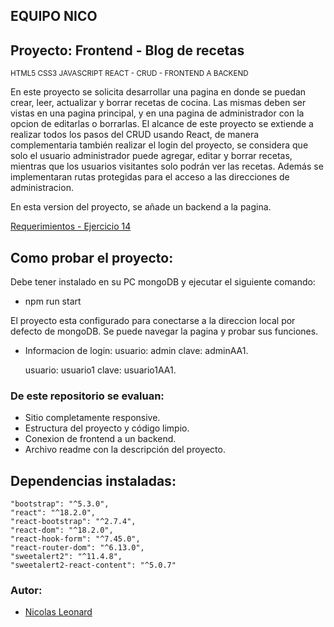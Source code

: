 ## EQUIPO NICO
## Proyecto: Frontend - Blog de recetas
<sub>HTML5 CSS3 JAVASCRIPT REACT - CRUD - FRONTEND A BACKEND</sub>

En este proyecto se solicita desarrollar una pagina en donde se puedan crear, leer, actualizar y borrar recetas de cocina. Las mismas deben ser vistas en una pagina principal, y en una pagina de administrador con la opcion de editarlas o borrarlas.
El alcance de este proyecto se extiende a realizar todos los pasos del CRUD usando React, de manera complementaria también realizar el login del proyecto, se considera que solo el usuario administrador puede agregar, editar y borrar recetas, mientras que los usuarios visitantes solo podrán ver
las recetas. Además se implementaran rutas protegidas para el acceso a las direcciones de administracion.

En esta version del proyecto, se añade un backend a la pagina.

[Requerimientos - Ejercicio 14](https://docs.google.com/document/d/1yFK09NIwbUug5p0M_q1ESPXH4xaCS9sNqzYEOehxoJc/view)

## Como probar el proyecto:
Debe tener instalado en su PC mongoDB y ejecutar el siguiente comando:

- npm run start

El proyecto esta configurado para conectarse a la direccion local por defecto de mongoDB. Se puede navegar la pagina y probar sus funciones.

- Informacion de login:
    usuario: admin
    clave: adminAA1.

    usuario: usuario1
    clave: usuario1AA1.

### De este repositorio se evaluan:

* Sitio completamente responsive.
* Estructura del proyecto y código limpio.
* Conexion de frontend a un backend.
* Archivo readme con la descripción del proyecto.

## Dependencias instaladas:

    "bootstrap": "^5.3.0",
    "react": "^18.2.0",
    "react-bootstrap": "^2.7.4",
    "react-dom": "^18.2.0",
    "react-hook-form": "^7.45.0",
    "react-router-dom": "^6.13.0",
    "sweetalert2": "^11.4.8",
    "sweetalert2-react-content": "^5.0.7"

### Autor:

* [Nicolas Leonard](https://github.com/nicoleonard)
